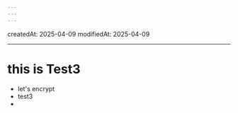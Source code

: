 ```yaml
---
---
---
```

createdAt: 2025-04-09
modifiedAt: 2025-04-09

---

# this is Test3
-  let's encrypt
-  test3
- 


